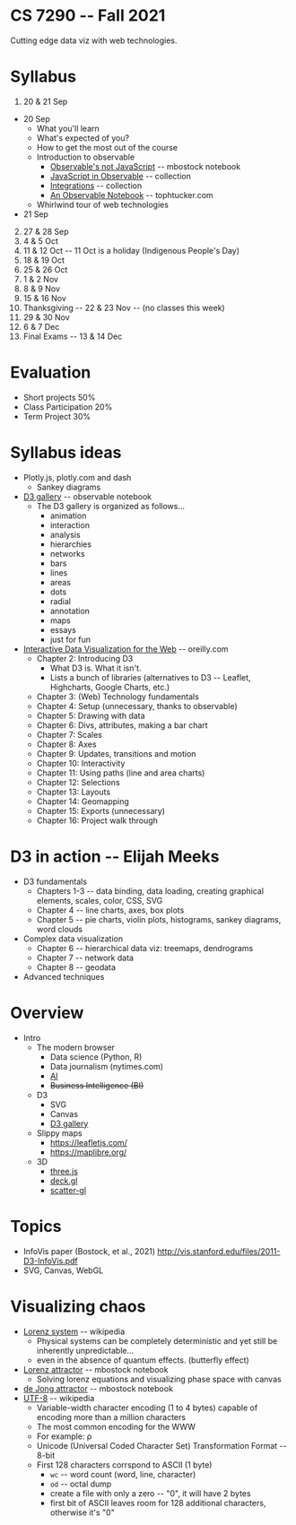 
# CS 7290 -- Fall 2021

Cutting edge data viz with web technologies.

# Syllabus

1. 20 & 21 Sep
  * 20 Sep
    * What you'll learn
    * What's expected of you?
    * How to get the most out of the course
    * Introduction to observable
      * [Observable's not JavaScript](https://observablehq.com/@observablehq/observables-not-javascript) -- mbostock notebook
      * [JavaScript in Observable](https://observablehq.com/collection/@observablehq/javascript-in-observable) -- collection
      * [Integrations](https://observablehq.com/collection/@observablehq/framework-app-integrations) -- collection
      * [An Observable Notebook](https://www.tophtucker.com/observable-docco/index.js.html) -- tophtucker.com
    * Whirlwind tour of web technologies
  * 21 Sep
2. 27 & 28 Sep
3. 4 & 5 Oct
4. 11 & 12 Oct -- 11 Oct is a holiday (Indigenous People's Day)
5. 18 & 19 Oct
6. 25 & 26 Oct
7. 1 & 2 Nov 
8. 8 & 9 Nov 
9. 15 & 16 Nov 
10. Thanksgiving -- 22 & 23 Nov -- (no classes this week)
11. 29 & 30 Nov
12. 6 & 7 Dec
13. Final Exams -- 13 & 14 Dec

# Evaluation

* Short projects 50%
* Class Participation 20%
* Term Project 30%

# Syllabus ideas

* Plotly.js, plotly.com and dash
  * Sankey diagrams
* [D3 gallery](https://observablehq.com/@d3/gallery) -- observable notebook
  * The D3 gallery is organized as follows...
    * animation
    * interaction
    * analysis
    * hierarchies
    * networks
    * bars
    * lines
    * areas
    * dots
    * radial
    * annotation
    * maps
    * essays
    * just for fun
* [Interactive Data Visualization for the Web](https://learning.oreilly.com/library/view/interactive-data-visualization/9781491921296/ch02.html#idm140093208128112) -- oreilly.com
  * Chapter 2: Introducing D3
    * What D3 is. What it isn't.
    * Lists a bunch of libraries (alternatives to D3 -- Leaflet, Highcharts, Google Charts, etc.) 
  * Chapter 3: (Web) Technology fundamentals
  * Chapter 4: Setup (unnecessary, thanks to observable)
  * Chapter 5: Drawing with data
  * Chapter 6: Divs, attributes, making a bar chart
  * Chapter 7: Scales
  * Chapter 8: Axes
  * Chapter 9: Updates, transitions and motion
  * Chapter 10: Interactivity
  * Chapter 11: Using paths (line and area charts)
  * Chapter 12: Selections
  * Chapter 13: Layouts
  * Chapter 14: Geomapping
  * Chapter 15: Exports (unnecessary)
  * Chapter 16: Project walk through

# D3 in action -- Elijah Meeks

* D3 fundamentals
  * Chapters 1-3 -- data binding, data loading, creating graphical elements, scales, color, CSS, SVG
  * Chapter 4 -- line charts, axes, box plots
  * Chapter 5 -- pie charts, violin plots, histograms, sankey diagrams, word clouds
* Complex data visualization
  * Chapter 6 -- hierarchical data viz: treemaps, dendrograms
  * Chapter 7 -- network data
  * Chapter 8 -- geodata
* Advanced techniques

# Overview

* Intro
  * The modern browser
    * Data science (Python, R)
    * Data journalism (nytimes.com)
    * [AI](https://playground.tensorflow.org/)
    * ~~Business Intelligence (BI)~~
  * D3
    * SVG
    * Canvas
    * [D3 gallery](https://observablehq.com/@d3/gallery)
  * Slippy maps
    * https://leafletjs.com/
    * https://maplibre.org/
  * 3D
    * [three.js](https://threejs.org/)
    * [deck.gl](https://deck.gl/)
    * [scatter-gl](https://github.com/PAIR-code/scatter-gl)

# Topics

* InfoVis paper (Bostock, et al., 2021) http://vis.stanford.edu/files/2011-D3-InfoVis.pdf
* SVG, Canvas, WebGL

# Visualizing chaos

* [Lorenz system](https://en.wikipedia.org/wiki/Lorenz_system) -- wikipedia
  * Physical systems can be completely deterministic and yet still be inherently unpredictable...
  * even in the absence of quantum effects. (butterfly effect)
* [Lorenz attractor](https://observablehq.com/@mbostock/lorenz-attractor) -- mbostock notebook
  * Solving lorenz equations and visualizing phase space with canvas
* [de Jong attractor](https://observablehq.com/@mbostock/de-jong-attractor-ii) -- mbostock notebook
* [UTF-8](https://en.wikipedia.org/wiki/UTF-8) -- wikipedia
  * Variable-width character encoding (1 to 4 bytes) capable of encoding more than a million characters
  * The most common encoding for the WWW
  * For example: ρ
  * Unicode (Universal Coded Character Set) Transformation Format -- 8-bit
  * First 128 characters corrspond to ASCII (1 byte)
    * `wc` -- word count (word, line, character)
    * `od` -- octal dump
    * create a file with only a zero -- "0", it will have 2 bytes
    * first bit of ASCII leaves room for 128 additional characters, otherwise it's "0"
